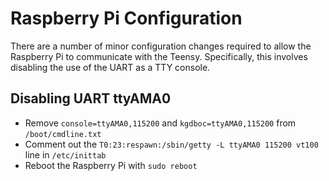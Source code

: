 # Raspberry Pi Configuration
There are a number of minor configuration changes required to allow the Raspberry Pi to communicate with the Teensy. Specifically, this involves disabling the use of the UART as a TTY console.

## Disabling UART ttyAMA0
 - Remove `console=ttyAMA0,115200` and `kgdboc=ttyAMA0,115200` from `/boot/cmdline.txt`
 - Comment out the `T0:23:respawn:/sbin/getty -L ttyAMA0 115200 vt100` line in `/etc/inittab`
 - Reboot the Raspberry Pi with `sudo reboot`